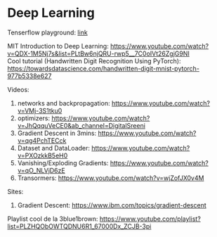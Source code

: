 # Deep Learning

Tenserflow playground: [link](https://playground.tensorflow.org/#activation=tanh&batchSize=10&dataset=circle&regDataset=reg-plane&learningRate=0.03&regularizationRate=0&noise=0&networkShape=4,2&seed=0.92800&showTestData=false&discretize=false&percTrainData=50&x=true&y=true&xTimesY=false&xSquared=false&ySquared=false&cosX=false&sinX=false&cosY=false&sinY=false&collectStats=false&problem=classification&initZero=false&hideText=false)

MIT Introduction to Deep Learning: https://www.youtube.com/watch?v=QDX-1M5Nj7s&list=PLtBw6njQRU-rwp5__7C0oIVt26ZgjG9NI <br>
Cool tutorial (Handwritten Digit Recognition Using PyTorch): https://towardsdatascience.com/handwritten-digit-mnist-pytorch-977b5338e627

Videos:
1. networks and backpropagation: https://www.youtube.com/watch?v=VMj-3S1tku0
2. optimizers: https://www.youtube.com/watch?v=JhQqquVeCE0&ab_channel=DigitalSreeni
3. Gradient Descent in 3mins: https://www.youtube.com/watch?v=qg4PchTECck
4. Dataset and DataLoader: https://www.youtube.com/watch?v=PXOzkkB5eH0
5. Vanishing/Exploding Gradients: https://www.youtube.com/watch?v=qO_NLVjD6zE
6. Transormers: https://www.youtube.com/watch?v=wjZofJX0v4M

Sites:
1. Gradient Descent: https://www.ibm.com/topics/gradient-descent

Playlist cool de la 3blue1brown: https://www.youtube.com/playlist?list=PLZHQObOWTQDNU6R1_67000Dx_ZCJB-3pi
